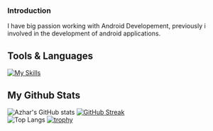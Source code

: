 ### Introduction
I have big passion working with Android Developement, previously i involved in the development of android applications.

## Tools & Languages
[![My Skills](https://skillicons.dev/icons?i=androidstudio,visualstudio,tailwind,postman,laravel,flutter,dart,kotlin,java,php,js,html,css&theme=light)](https://skillicons.dev)

## My Github Stats
![Azhar's GitHub stats](https://github-readme-stats.vercel.app/api?username=aldnazr&show_icons=true&theme=transparent&card_width=300)
[![GitHub Streak](https://streak-stats.demolab.com?user=aldnazr&theme=transparent&card_width=420)](https://git.io/streak-stats) <br>
![Top Langs](https://github-readme-stats.vercel.app/api/top-langs/?username=aldnazr&layout=compact)
[![trophy](https://github-profile-trophy.vercel.app/?username=aldnazr)](https://github.com/ryo-ma/github-profile-trophy)
